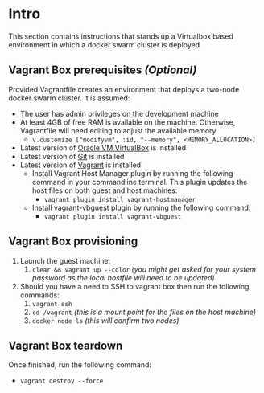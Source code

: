# Intro
This section contains instructions that stands up a Virtualbox based environment in which a docker swarm cluster is deployed

## Vagrant Box prerequisites _(Optional)_
Provided Vagrantfile creates an environment that deploys a two-node docker swarm cluster. It is assumed:
- The user has admin privileges on the development machine
- At least 4GB of free RAM is available on the machine. Otherwise, Vagrantfile will need editing to adjust the available memory
  - `v.customize ["modifyvm", :id, "--memory", <MEMORY_ALLOCATION>]`
- Latest version of [Oracle VM VirtualBox](https://www.virtualbox.org/wiki/Downloads) is installed
- Latest version of [Git](https://git-scm.com/downloads) is installed
- Latest version of [Vagrant](https://www.vagrantup.com/intro/getting-started/install.html) is installed
  - Install Vagrant Host Manager plugin by running the following command in your commandline terminal. This plugin updates the host files on both guest and host machines:
    - `vagrant plugin install vagrant-hostmanager`
  - Install vagrant-vbguest plugin by running the following command:
    - `vagrant plugin install vagrant-vbguest`

## Vagrant Box provisioning
  1. Launch the guest machine:
      1. `clear && vagrant up --color` _(you might get asked for your system password as the local hostfile will need to be updated)_
  2. Should you have a need to SSH to vagrant box then run the following commands:
      1.  `vagrant ssh`
      2. `cd /vagrant` _(this is a mount point for the files on the host machine)_
      3. `docker node ls` _(this will confirm two nodes)_

## Vagrant Box teardown
Once finished, run the following command:
  - `vagrant destroy --force`